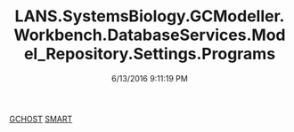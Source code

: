 ﻿---
title: LANS.SystemsBiology.GCModeller.Workbench.DatabaseServices.Model_Repository.Settings.Programs
date: 6/13/2016 9:11:19 PM
---

[GCHOST](T-LANS.SystemsBiology.GCModeller.Workbench.DatabaseServices.Model_Repository.Settings.Programs.GCHOST.html)
[SMART](T-LANS.SystemsBiology.GCModeller.Workbench.DatabaseServices.Model_Repository.Settings.Programs.SMART.html)
